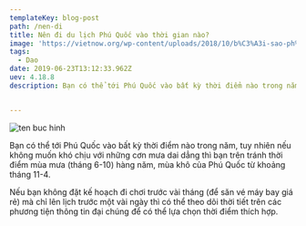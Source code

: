 ```yaml
---
templateKey: blog-post
path: /nen-di
title: Nên đi du lịch Phú Quốc vào thời gian nào?
image: 'https://vietnow.org/wp-content/uploads/2018/10/b%C3%A3i-sao-ph%C3%BA-qu%E1%BB%91c.jpg' 
tags:
  - Dao
date: 2019-06-23T13:12:33.962Z
uev: 4.18.8
description: Bạn có thể tới Phú Quốc vào bất kỳ thời điểm nào trong năm.


---
```


![ten buc hinh](https://www.dulichdaiviet.com/uploaded/tour/phu-quoc/bottom-bay-og.jpg "ten buc hinh")

Bạn có thể tới Phú Quốc vào bất kỳ thời điểm nào trong năm, tuy nhiên nếu không muốn khó chịu với những cơn mưa dai dẳng thì bạn trên tránh thời điểm mùa mưa (tháng 6-10) hàng năm, mùa khô của Phú Quốc từ khoảng tháng 11-4.

Nếu bạn không đặt kế hoạch đi chơi trước vài tháng (để săn vé máy bay giá rẻ) mà chỉ lên lịch trước một vài ngày thì có thể theo dõi thời tiết trên các phương tiện thông tin đại chúng để có thể lựa chọn thời điểm thích hợp.

